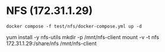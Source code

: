 # NFS (172.31.1.29)

```
docker compose -f test/nfs/docker-compose.yml up -d
```

yum install -y nfs-utils
mkdir -p /mnt/nfs-client
mount -v -t nfs 172.31.1.29:/share/nfs /mnt/nfs-client
